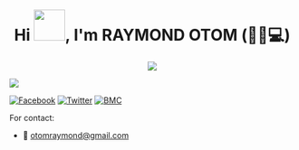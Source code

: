 
<h1 align="center">Hi <img src="https://github.com/mitul3737/mitul3737/blob/main/Wave.gif" height="55px" width="55px">, I'm RAYMOND OTOM (🐱‍💻💻)</h1 

<!-- Typing SVG by DenverCoder1 - https://github.com/DenverCoder1/readme-typing-svg -->
<p align="center">
<!--   <a href="https://github.com/DenverCoder1/readme-typing-svg"> -->
    <img src="https://readme-typing-svg.herokuapp.com?color=E22FE4&width=380&height=45&lines=Open-Source+Enthusiast;Learning+In+Public;Empowering+Others;Nice+To+Meet+You+...&center=true"></a>

![](https://visitor-badge.glitch.me/badge?page_id=RaymondOtom.RaymondOtom)
<br />

<!--For adding Gif
<p><img align="right" alt="GIF" src="https://github.com/mitul3737/mitul3737/blob/main/github%20readme.gif" width="500" height="350" /></p>-->




[![Facebook](https://img.shields.io/badge/Facebook-%231877F2.svg?style=for-the-badge&logo=Facebook&logoColor=white)](https://facebook.com/itsmeraymond007) [![Twitter](https://img.shields.io/badge/Twitter-%231DA1F2.svg?&style=for-the-badge&logo=twitter&logoColor=white)](https://twitter.com/itsmeraymondd) [![BMC](https://img.shields.io/badge/BuyMeaCoffee-%23FFDD00.svg?&style=for-the-badge&logo=buy-me-a-coffee&logoColor=black)](https://www.buymeacoffee.com/otomraymond/)

For contact:
- :email: otomraymond@gmail.com
